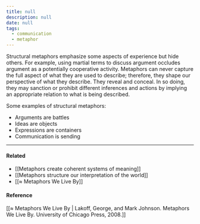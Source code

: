 ```yaml
---
title: null
description: null
date: null
tags:
  - communication
  - metaphor
---
```


Structural metaphors emphasize some aspects of experience but hide others. For example, using martial terms to discuss argument occludes argument as a potentially cooperative activity. Metaphors can never capture the full aspect of what they are used to describe; therefore, they shape our perspective of what they describe. They reveal and conceal. In so doing, they may sanction or prohibit different inferences and actions by implying an appropriate relation to what is being described.

Some examples of structural metaphors:

- Arguments are battles
- Ideas are objects
- Expressions are containers
- Communication is sending

---

#### Related

- [[Metaphors create coherent systems of meaning]]
- [[Metaphors structure our interpretation of the world]]
- [[≈ Metaphors We Live By]]

#### Reference

[[≈ Metaphors We Live By | Lakoff, George, and Mark Johnson. Metaphors We Live By. University of Chicago Press, 2008.]]
